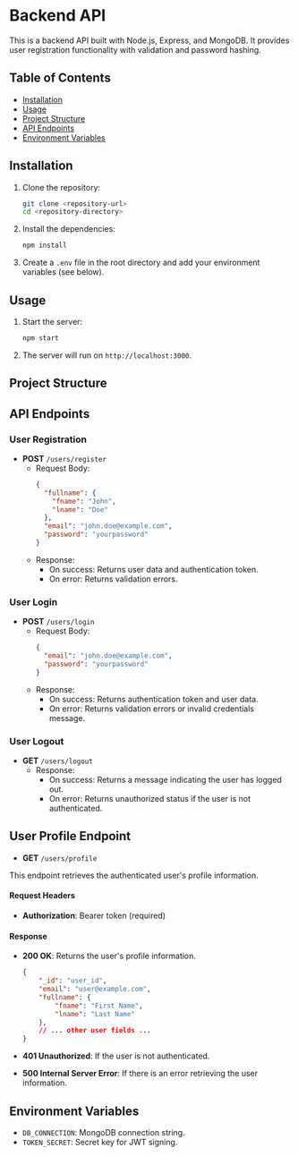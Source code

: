 # Backend API

This is a backend API built with Node.js, Express, and MongoDB. It provides user registration functionality with validation and password hashing.

## Table of Contents
- [Installation](#installation)
- [Usage](#usage)
- [Project Structure](#project-structure)
- [API Endpoints](#api-endpoints)
- [Environment Variables](#environment-variables)

## Installation

1. Clone the repository:
   ```bash
   git clone <repository-url>
   cd <repository-directory>
   ```

2. Install the dependencies:
   ```bash
   npm install
   ```

3. Create a `.env` file in the root directory and add your environment variables (see below).

## Usage

1. Start the server:
   ```bash
   npm start
   ```

2. The server will run on `http://localhost:3000`.

## Project Structure

## API Endpoints

### User Registration

- **POST** `/users/register`
  - Request Body:
    ```json
    {
      "fullname": {
        "fname": "John",
        "lname": "Doe"
      },
      "email": "john.doe@example.com",
      "password": "yourpassword"
    }
    ```
  - Response:
    - On success: Returns user data and authentication token.
    - On error: Returns validation errors.

### User Login
- **POST** `/users/login`
  - Request Body:
    ```json
    {
      "email": "john.doe@example.com",
      "password": "yourpassword"
    }
    ```
  - Response:
    - On success: Returns authentication token and user data.
    - On error: Returns validation errors or invalid credentials message.

### User Logout
- **GET** `/users/logout`
  - Response:
    - On success: Returns a message indicating the user has logged out.
    - On error: Returns unauthorized status if the user is not authenticated.

## User Profile Endpoint

- **GET**  `/users/profile`

This endpoint retrieves the authenticated user's profile information.

#### Request Headers
- **Authorization**: Bearer token (required)

#### Response
- **200 OK**: Returns the user's profile information.
  ```json
  {
      "_id": "user_id",
      "email": "user@example.com",
      "fullname": {
          "fname": "First Name",
          "lname": "Last Name"
      },
      // ... other user fields ...
  }
  ```

- **401 Unauthorized**: If the user is not authenticated.
- **500 Internal Server Error**: If there is an error retrieving the user information.

## Environment Variables

- `DB_CONNECTION`: MongoDB connection string.
- `TOKEN_SECRET`: Secret key for JWT signing.

